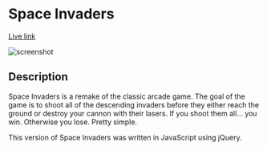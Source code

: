 # Space Invaders

[Live link][project]

[project]: http://jcole356.github.io/space_invaders/

![screenshot]

[screenshot]: images_invaders_demo.gif

## Description
Space Invaders is a remake of the classic arcade game.  The goal of the
game is to shoot all of the descending invaders before they either reach
the ground or destroy your cannon with their lasers.  If you shoot them
all... you win.  Otherwise you lose.  Pretty simple.

This version of Space Invaders was written in JavaScript using jQuery.
